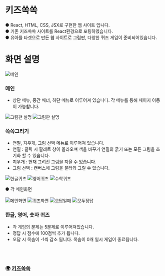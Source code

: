 # 키즈쏙쏙
● React, HTML, CSS, JSX로 구현한 웹 사이트 입니다.<br>
● 기존 키즈쏙쏙 사이트를 React환경으로 포팅하였습니다.<br>
● 유아를 타겟으로 만든 웹 사이트로 그림판, 다양한 퀴즈 게임이 준비되어있습니다.<br>

# 화면 설명 #
![메인](https://user-images.githubusercontent.com/118651919/225491503-e06176af-ad53-4106-a523-b4206e02b112.png)

### 메인 <br>
- 상단 메뉴, 중간 배너, 하단 메뉴로 이루어져 있습니다. 각 메뉴를 통해 페이지 이동이 가능합니다.

![그림판 설명](https://user-images.githubusercontent.com/118651919/225491945-d9fc09b2-a8a2-47b6-a233-f7e04d2700e7.png)
![그림판 설명](https://user-images.githubusercontent.com/118651919/225492148-64cfa9f0-3ded-460d-a73f-cf8d98106b65.png)

### 쓱쓱그리기 <br>
- 연필, 지우개, 그림 선택 메뉴로 이루어져 있습니다.
- 연필 : 클릭 시 팔레트 창이 올라오며 색을 바꾸거 연필의 굵기 또는 모든 그림을 초기화 할 수 있습니다.
- 지우개 : 현재 그려진 그림을 지울 수 있습니다.
- 그림 선택 : 캔버스에 그림을 불러와 그릴 수 있습니다. 

![한글퀴즈](https://user-images.githubusercontent.com/118651919/225492434-83114764-8661-47b4-861c-57e917c04f6c.png)
![영어퀴즈](https://user-images.githubusercontent.com/118651919/225492446-650a0c76-ad12-487d-af46-061824430e5c.png)
![수학퀴즈](https://user-images.githubusercontent.com/118651919/225492457-d71758bd-d618-4989-be6c-bbf7005c868f.png)

● 각 메인화면<br><br>
![메인화면](https://user-images.githubusercontent.com/118651919/225493597-eac019af-30be-48be-aaa9-9fd81075a38c.png)
![퀴즈화면](https://user-images.githubusercontent.com/118651919/225493725-52c0a6c4-8fba-4f94-9bdb-06ec9184931b.png)
![오답일때](https://user-images.githubusercontent.com/118651919/225494076-19d4ae9f-c715-41b3-bbbb-ffa80b6a5ff6.png)
![모두정답](https://user-images.githubusercontent.com/118651919/225494341-e2eb4512-73ba-4f56-a497-a25bfe5450f5.png)

### 한글, 영어, 숫자 퀴즈 <br>
- 각 게임의 문제는 5문제로 이루어져있습니다.
- 정답 시 점수에 100점씩 추가 됩니다.
- 오답 시 목숨이 -1씩 감소 됩니다. 목숨이 0개 일시 게임이 종료됩니다.

<br><br> 
### 🌍 [키즈쏙쏙](http://gomtarus.github.io/Kids_ssokssok_React)

